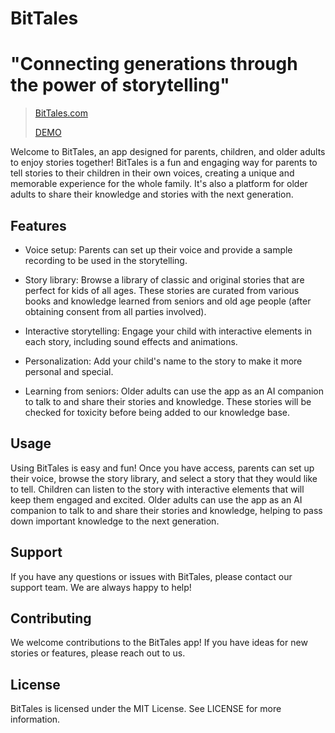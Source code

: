 # BitTales
# "Connecting generations through the power of storytelling"

> [BitTales.com](BitTales.com)
> 
> [DEMO](https://youtu.be/t3BfvlTGg_g)


Welcome to BitTales, an app designed for parents, children, and older adults to enjoy stories together! BitTales is a fun and engaging way for parents to tell stories to their children in their own voices, creating a unique and memorable experience for the whole family. It's also a platform for older adults to share their knowledge and stories with the next generation.

## Features
- Voice setup: Parents can set up their voice and provide a sample recording to be used in the storytelling.

- Story library: Browse a library of classic and original stories that are perfect for kids of all ages. These stories are curated from various books and knowledge learned from seniors and old age people (after obtaining consent from all parties involved).

- Interactive storytelling: Engage your child with interactive elements in each story, including sound effects and animations.

- Personalization: Add your child's name to the story to make it more personal and special.

- Learning from seniors: Older adults can use the app as an AI companion to talk to and share their stories and knowledge. These stories will be checked for toxicity before being added to our knowledge base.


## Usage
Using BitTales is easy and fun! Once you have access, parents can set up their voice, browse the story library, and select a story that they would like to tell. Children can listen to the story with interactive elements that will keep them engaged and excited. Older adults can use the app as an AI companion to talk to and share their stories and knowledge, helping to pass down important knowledge to the next generation.

## Support
If you have any questions or issues with BitTales, please contact our support team. We are always happy to help!

## Contributing
We welcome contributions to the BitTales app! If you have ideas for new stories or features, please reach out to us.

## License
BitTales is licensed under the MIT License. See LICENSE for more information.
